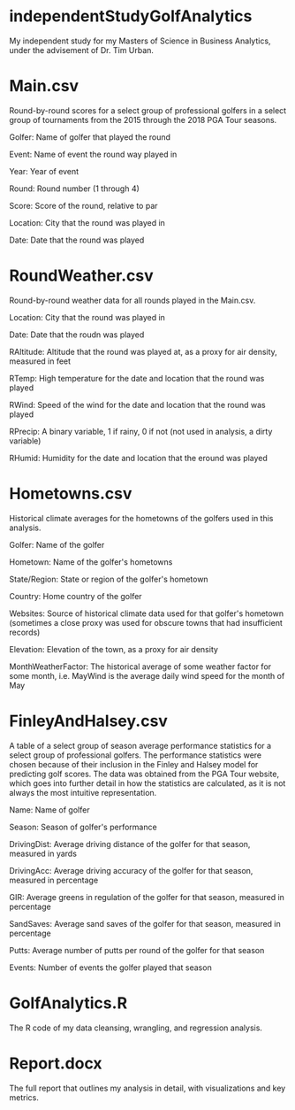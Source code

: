 # independentStudyGolfAnalytics
My independent study for my Masters of Science in Business Analytics, under the advisement of Dr. Tim Urban.

# Main.csv
Round-by-round scores for a select group of professional golfers in a select group of tournaments from the 2015 through the 2018 PGA Tour seasons.

Golfer: Name of golfer that played the round

Event: Name of event the round way played in

Year: Year of event

Round: Round number (1 through 4)

Score: Score of the round, relative to par

Location: City that the round was played in

Date: Date that the round was played

# RoundWeather.csv
Round-by-round weather data for all rounds played in the Main.csv.

Location: City that the round was played in

Date: Date that the roudn was played

RAltitude: Altitude that the round was played at, as a proxy for air density, measured in feet

RTemp: High temperature for the date and location that the round was played

RWind: Speed of the wind for the date and location that the round was played

RPrecip: A binary variable, 1 if rainy, 0 if not (not used in analysis, a dirty variable)

RHumid: Humidity for the date and location that the eround was played

# Hometowns.csv
Historical climate averages for the hometowns of the golfers used in this analysis.

Golfer: Name of the golfer

Hometown: Name of the golfer's hometowns

State/Region: State or region of the golfer's hometown

Country: Home country of the golfer

Websites: Source of historical climate data used for that golfer's hometown (sometimes a close proxy was used for obscure towns that had insufficient records)

Elevation: Elevation of the town, as a proxy for air density

MonthWeatherFactor: The historical average of some weather factor for some month, i.e. MayWind is the average daily wind speed for the month of May

# FinleyAndHalsey.csv
A table of a select group of season average performance statistics for a select group of professional golfers. The performance statistics were chosen because of their inclusion in the Finley and Halsey model for predicting golf scores. The data was obtained from the PGA Tour website, which goes into further detail in how the statistics are calculated, as it is not always the most intuitive representation.

Name: Name of golfer

Season: Season of golfer's performance

DrivingDist: Average driving distance of the golfer for that season, measured in yards

DrivingAcc: Average driving accuracy of the golfer for that season, measured in percentage

GIR: Average greens in regulation of the golfer for that season, measured in percentage

SandSaves: Average sand saves of the golfer for that season, measured in percentage

Putts: Average number of putts per round of the golfer for that season

Events: Number of events the golfer played that season

# GolfAnalytics.R
The R code of my data cleansing, wrangling, and regression analysis.

# Report.docx
The full report that outlines my analysis in detail, with visualizations and key metrics.
